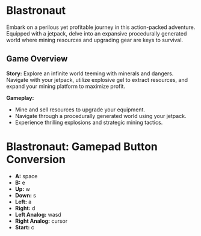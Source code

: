# Blastronaut

Embark on a perilous yet profitable journey in this action-packed adventure. Equipped with a jetpack, delve into an expansive procedurally generated world where mining resources and upgrading gear are keys to survival.

## Game Overview

**Story:**
Explore an infinite world teeming with minerals and dangers. Navigate with your jetpack, utilize explosive gel to extract resources, and expand your mining platform to maximize profit.

**Gameplay:**
- Mine and sell resources to upgrade your equipment.
- Navigate through a procedurally generated world using your jetpack.
- Experience thrilling explosions and strategic mining tactics.

# Blastronaut: Gamepad Button Conversion

- **A:** space
- **B:** e
- **Up:** w
- **Down:** s
- **Left:** a
- **Right:** d
- **Left Analog:** wasd
- **Right Analog:** cursor
- **Start:** c